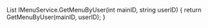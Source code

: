   List<MenuDataModel> IMenuService.GetMenuByUser(int mainID, string userID)
  {
   return GetMenuByUser(mainID, userID);
  }
